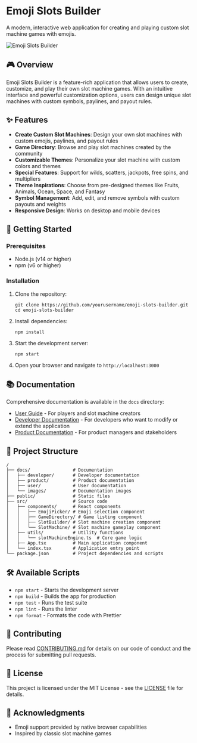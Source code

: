 # Emoji Slots Builder

A modern, interactive web application for creating and playing custom slot machine games with emojis.

![Emoji Slots Builder](docs/images/emoji-slots-builder-preview.png)

## 🎮 Overview

Emoji Slots Builder is a feature-rich application that allows users to create, customize, and play their own slot machine games. With an intuitive interface and powerful customization options, users can design unique slot machines with custom symbols, paylines, and payout rules.

## ✨ Features

- **Create Custom Slot Machines**: Design your own slot machines with custom emojis, paylines, and payout rules
- **Game Directory**: Browse and play slot machines created by the community
- **Customizable Themes**: Personalize your slot machine with custom colors and themes
- **Special Features**: Support for wilds, scatters, jackpots, free spins, and multipliers
- **Theme Inspirations**: Choose from pre-designed themes like Fruits, Animals, Ocean, Space, and Fantasy
- **Symbol Management**: Add, edit, and remove symbols with custom payouts and weights
- **Responsive Design**: Works on desktop and mobile devices

## 🚀 Getting Started

### Prerequisites

- Node.js (v14 or higher)
- npm (v6 or higher)

### Installation

1. Clone the repository:
   ```
   git clone https://github.com/yourusername/emoji-slots-builder.git
   cd emoji-slots-builder
   ```

2. Install dependencies:
   ```
   npm install
   ```

3. Start the development server:
   ```
   npm start
   ```

4. Open your browser and navigate to `http://localhost:3000`

## 📚 Documentation

Comprehensive documentation is available in the `docs` directory:

- [User Guide](docs/user/USER_GUIDE.md) - For players and slot machine creators
- [Developer Documentation](docs/developer/DEVELOPER_GUIDE.md) - For developers who want to modify or extend the application
- [Product Documentation](docs/product/PRODUCT_SPEC.md) - For product managers and stakeholders

## 📁 Project Structure

```
/
├── docs/                # Documentation
│   ├── developer/       # Developer documentation
│   ├── product/         # Product documentation
│   ├── user/            # User documentation
│   └── images/          # Documentation images
├── public/              # Static files
├── src/                 # Source code
│   ├── components/      # React components
│   │   ├── EmojiPicker/ # Emoji selection component
│   │   ├── GameDirectory/ # Game listing component
│   │   ├── SlotBuilder/ # Slot machine creation component
│   │   └── SlotMachine/ # Slot machine gameplay component
│   ├── utils/           # Utility functions
│   │   └── slotMachineEngine.ts  # Core game logic
│   ├── App.tsx          # Main application component
│   └── index.tsx        # Application entry point
└── package.json         # Project dependencies and scripts
```

## 🛠️ Available Scripts

- `npm start` - Starts the development server
- `npm build` - Builds the app for production
- `npm test` - Runs the test suite
- `npm lint` - Runs the linter
- `npm format` - Formats the code with Prettier

## 🤝 Contributing

Please read [CONTRIBUTING.md](CONTRIBUTING.md) for details on our code of conduct and the process for submitting pull requests.

## 📄 License

This project is licensed under the MIT License - see the [LICENSE](LICENSE) file for details.

## 🙏 Acknowledgments

- Emoji support provided by native browser capabilities
- Inspired by classic slot machine games 